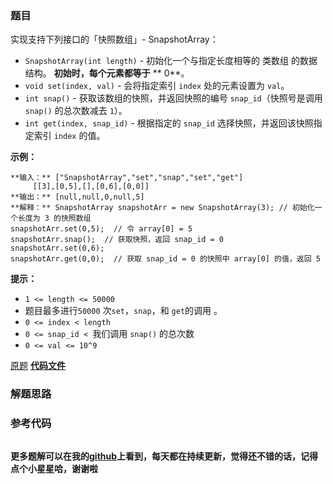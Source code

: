 ### 题目
实现支持下列接口的「快照数组」- SnapshotArray：

  * `SnapshotArray(int length)` \- 初始化一个与指定长度相等的 类数组 的数据结构。 **初始时，每个元素都等于** **  0**。
  * `void set(index, val)` \- 会将指定索引 `index` 处的元素设置为 `val`。
  * `int snap()` \- 获取该数组的快照，并返回快照的编号 `snap_id`（快照号是调用 `snap()` 的总次数减去 `1`）。
  * `int get(index, snap_id)` \- 根据指定的 `snap_id` 选择快照，并返回该快照指定索引 `index` 的值。



**示例：**

    
    
    **输入：** ["SnapshotArray","set","snap","set","get"]
         [[3],[0,5],[],[0,6],[0,0]]
    **输出：** [null,null,0,null,5]
    **解释：** SnapshotArray snapshotArr = new SnapshotArray(3); // 初始化一个长度为 3 的快照数组
    snapshotArr.set(0,5);  // 令 array[0] = 5
    snapshotArr.snap();  // 获取快照，返回 snap_id = 0
    snapshotArr.set(0,6);
    snapshotArr.get(0,0);  // 获取 snap_id = 0 的快照中 array[0] 的值，返回 5



**提示：**

  * `1 <= length <= 50000`
  * 题目最多进行`50000` 次`set`，`snap`，和 `get`的调用 。
  * `0 <= index < length`
  * `0 <= snap_id < `我们调用 `snap()` 的总次数
  * `0 <= val <= 10^9`

[原题](https://leetcode-cn.com/problems/snapshot-array/)    **[代码文件]()**


### 解题思路




### 参考代码

```go


```




**更多题解可以在我的[github](https://github.com/LZH139/leetcode_Go)上看到，每天都在持续更新，觉得还不错的话，记得点个小星星哈，谢谢啦**
